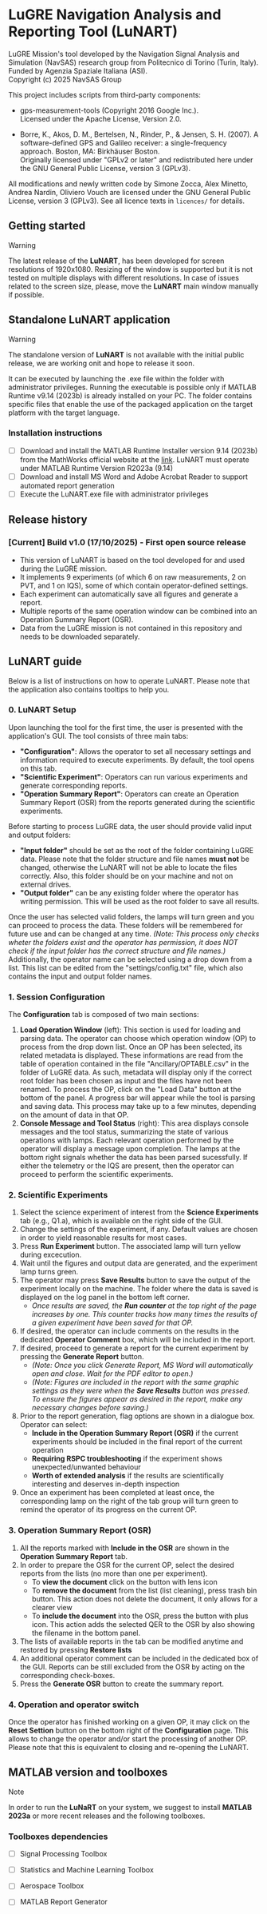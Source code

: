 # LuGRE Navigation Analysis and Reporting Tool (LuNART)
LuGRE Mission's tool developed by the Navigation Signal Analysis and Simulation (NavSAS) research group from Politecnico di Torino (Turin, Italy). Funded by Agenzia Spaziale Italiana (ASI).  
Copyright (c) 2025 NavSAS Group

This project includes scripts from third-party components:

- gps-measurement-tools (Copyright 2016 Google Inc.).  
  Licensed under the Apache License, Version 2.0.

- Borre, K., Akos, D. M., Bertelsen, N., Rinder, P., & Jensen, S. H. (2007). A software-defined GPS and Galileo receiver: a single-frequency approach. Boston, MA: Birkhäuser Boston.  
  Originally licensed under "GPLv2 or later" and redistributed here under the GNU General Public License, version 3 (GPLv3).

All modifications and newly written code by Simone Zocca, Alex Minetto, Andrea Nardin, Oliviero Vouch
are licensed under the GNU General Public License, version 3 (GPLv3).
See all licence texts in `licences/` for details.

## Getting started

> [!WARNING]
> The latest release of the **LuNART**, has been developed for screen resolutions of 1920x1080. Resizing of the window is supported but it is not tested on multiple displays with different resolutions. In case of issues related to the screen size, please, move the **LuNART** main window manually if possible.

## Standalone LuNART application

> [!WARNING]
> The standalone version of **LuNART** is not available with the initial public release, we are working onit and hope to release it soon. 

It can be executed by launching the .exe file within the folder with administrator privileges. Running the executable is possible only if MATLAB Runtime v9.14 (2023b) is already installed on your PC. The folder contains specific files that enable the use of the packaged application on the target platform with the target language.

### Installation instructions

- [ ] Download and install the MATLAB Runtime Installer version 9.14 (2023b) from the MathWorks official website at the [link](https://it.mathworks.com/products/compiler/matlab-runtime.html). LuNART must operate under MATLAB Runtime Version R2023a (9.14)
- [ ] Download and install MS Word and Adobe Acrobat Reader to support automated report generation
- [ ] Execute the LuNART.exe file with administrator privileges

## Release history

### **[Current] Build v1.0 (17/10/2025)** - First open source release
* This version of LuNART is based on the tool developed for and used during the LuGRE mission. 
* It implements 9 experiments (of which 6 on raw measurements, 2 on PVT, and 1 on IQS), some of which contain operator-defined settings.
* Each experiment can automatically save all figures and generate a report.
* Multiple reports of the same operation window can be combined into an Operation Summary Report (OSR).
* Data from the LuGRE mission is not contained in this repository and needs to be downloaded separately.

## LuNART guide

Below is a list of instructions on how to operate LuNART. Please note that the application also contains tooltips to help you.

### 0. LuNART Setup 

Upon launching the tool for the first time, the user is presented with the application's GUI. The tool consists of three main tabs:

- **"Configuration"**: Allows the operator to set all necessary settings and information required to execute experiments. By default, the tool opens on this tab.
- **"Scientific Experiment"**: Operators can run various experiments and generate corresponding reports.
- **"Operation Summary Report"**: Operators can create an Operation Summary Report (OSR) from the reports generated during the scientific experiments.

Before starting to process LuGRE data, the user should provide valid input and output folders: 
- **"Input folder"** should be set as the root of the folder containing LuGRE data. Please note that the folder structure and file names **must not** be changed, otherwise the LuNART will not be able to locate the files correctly. Also, this folder should be on your machine and not on external drives.
- **"Output folder"** can be any existing folder where the operator has writing permission. This will be used as the root folder to save all results.

Once the user has selected valid folders, the lamps will turn green and you can proceed to process the data. These folders will be remembered for future use and can be changed at any time.
*(Note: This process only checks wheter the folders exist and the operator has permission, it does NOT check if the input folder has the correct structure and file names.)*
Additionally, the operator name can be selected using a drop down from a list. This list can be edited from the "settings/config.txt" file, which also contains the input and output folder names.

### 1. Session Configuration

The **Configuration** tab is composed of two main sections:

1. **Load Operation Window** (left): This section is used for loading and parsing data. The operator can choose which operation window (OP) to process from the drop down list. Once an OP has been selected, its related metadata is displayed. These informations are read from the table of operation contained in the file "Ancillary/OPTABLE.csv" in the folder of LuGRE data. As such, metadata will display only if the correct root folder has been chosen as input and the files have not been renamed. To process the OP, click on the "Load Data" button at the bottom of the panel. A progress bar will appear while the tool is parsing and saving data. This process may take up to a few minutes, depending on the amount of data in that OP.
3. **Console Message and Tool Status** (right): This area displays console messages and the tool status, summarizing the state of various operations with lamps. Each relevant operation performed by the operator will display a message upon completion. The lamps at the bottom right signals whether the data has been parsed sucessfully. If either the telemetry or the IQS are present, then the operator can proceed to perform the scientific experiments.

### 2. Scientific Experiments

1. Select the science experiment of interest from the **Science Experiments** tab (e.g., Q1.a), which is available on the right side of the GUI.
2. Change the settings of the experiment, if any. Default values are chosen in order to yield reasonable results for most cases.  
3. Press **Run Experiment** button. The associated lamp will turn yellow during excecution. 
4. Wait until the figures and output data are generated, and the experiment lamp turns green.  
5. The operator may press **Save Results** button to save the output of the experiment locally on the machine. The folder where the data is saved is displayed on the log panel in the bottom left corner. 
	- *Once results are saved, the **Run counter** at the top right of the page increases by one. This counter tracks how many times the results of a given experiment have been saved for that OP.*
6. If desired, the operator can include comments on the results in the dedicated **Operator Comment** box, which will be included in the report.
7. If desired, proceed to generate a report for the current experiment by pressing the **Generate Report** button.
	- *(Note: Once you click Generate Report, MS Word will automatically open and close. Wait for the PDF editor to open.)*
	- *(Note: Figures are included in the report with the same graphic settings as they were when the **Save Results** button was pressed. To ensure the figures appear as desired in the report, make any necessary changes before saving.)*
8. Prior to the report generation, flag options are shown in a dialogue box. Operator can select:
    - **Include in the Operation Summary Report (OSR)** if the current experiments should be included in the final report of the current operation
    - **Requiring RSPC troubleshooting** if the experiment shows unexpected/unwanted behaviour
    - **Worth of extended analysis** if the results are scientifically interesting and deserves in-depth inspection 
11. Once an experiment has been completed at least once, the corresponding lamp on the right of the tab group will turn green to remind the operator of its progress on the current OP.


### 3. Operation Summary Report (OSR) 

1. All the reports marked with **Include in the OSR** are shown in the **Operation Summary Report** tab.
2. In order to prepare the OSR for the current OP, select the desired reports from the lists (no more than one per experiment).
   - To **view the document** click on the button with lens icon
   - To **remove the document** from the list (list cleaning), press trash bin button. This action does not delete the document, it only allows for a clearer view
   - To **include the document** into the OSR, press the button with plus icon. This action adds the selected QER to the OSR by also showing the filename in the bottom panel.
5. The lists of available reports in the tab can be modified anytime and restored by pressing **Restore lists**
6. An additional operator comment can be included in the dedicated box of the GUI. Reports can be still excluded from the OSR by acting on the corresponding check-boxes.
7. Press the **Generate OSR** button to create the summary report.


### 4. Operation and operator switch

Once the operator has finished working on a given OP, it may click on the **Reset Settion** button on the bottom right of the **Configuration** page. This allows to change the operator and/or start the processing of another OP. Please note that this is equivalent to closing and re-opening the LuNART.



## MATLAB version and toolboxes

> [!NOTE]
> In order to run the **LuNaRT** on your system, we suggest to install **MATLAB 2023a** or more recent releases and the following toolboxes.

### Toolboxes dependencies

- [ ] Signal Processing Toolbox  
- [ ] Statistics and Machine Learning Toolbox  
- [ ] Aerospace Toolbox  
- [ ] MATLAB Report Generator



